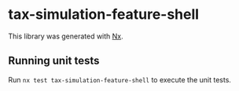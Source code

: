 # tax-simulation-feature-shell

This library was generated with [Nx](https://nx.dev).

## Running unit tests

Run `nx test tax-simulation-feature-shell` to execute the unit tests.
